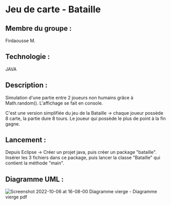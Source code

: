 # Jeu de carte - Bataille

## **Membre du groupe :** 
Firdaousse M.

## **Technologie :** 
JAVA

## __Description :__ 
Simulation d'une partie entre 2 joueurs non humains grâce à Math.random(). L'affichage se fait en console.

C'est une version simplifiée du jeu de la Bataille -> chaque joueur possède 8 carte, la partie dure 8 tours. Le joueur qui possède le plus de point à la fin gagne.


## __Lancement :__ 
Depuis Eclipse -> Créer un projet java, puis créer un package "bataille". Insérer les 3 fichiers dans ce package, puis lancer la classe "Bataille" qui contient la méthode "main".

## **Diagramme UML :**

![Screenshot 2022-10-06 at 16-08-00 Diagramme vierge - Diagramme vierge pdf](https://user-images.githubusercontent.com/83703973/194335291-7893cd42-72e6-4c17-8d2d-6dafd57b2066.png)




